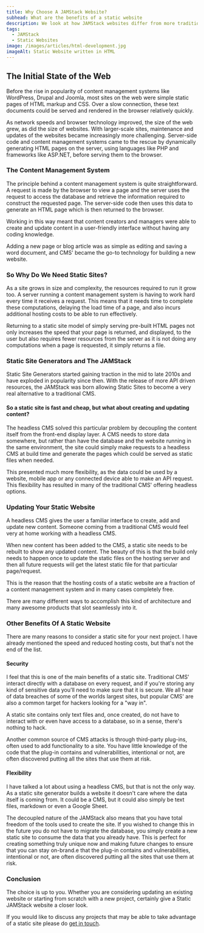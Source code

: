 ```yaml
---
title: Why Choose A JAMStack Website?
subhead: What are the benefits of a static website
description: We look at how JAMStack websites differ from more traditional CMS based technologies like Drupal, Joomla and WordPress Websites
tags:
  - JAMStack
  - Static Websites
image: /images/articles/html-development.jpg
imageAlt: Static Website written in HTML
---
```


## The Initial State of the Web

Before the rise in popularity of content management systems like WordPress, Drupal and Joomla, most sites on the web were simple static pages of HTML markup and CSS. Over a slow connection, these text documents could be served and rendered in the browser relatively quickly.

As network speeds and browser technology improved, the size of the web grew, as did the size of websites. With larger-scale sites, maintenance and updates of the websites became increasingly more challenging. Server-side code and content management systems came to the rescue by dynamically generating HTML pages on the server, using languages like PHP and frameworks like ASP.NET, before serving them to the browser.

### The Content Management System

The principle behind a content management system is quite straightforward. A request is made by the browser to view a page and the server uses the request to access the database and retrieve the information required to construct the requested page. The server-side code then uses this data to generate an HTML page which is then returned to the browser.

Working in this way meant that content creators and managers were able to create and update content in a user-friendly interface without having any coding knowledge.

Adding a new page or blog article was as simple as editing and saving a word document, and CMS' became the go-to technology for building a new website.

### So Why Do We Need Static Sites?

As a site grows in size and complexity, the resources required to run it grow too. A server running a content management system is having to work hard every time it receives a request. This means that it needs time to complete these computations, delaying the load time of a page, and also incurs additional hosting costs to be able to run effectively.

Returning to a static site model of simply serving pre-built HTML pages not only increases the speed that your page is returned, and displayed, to the user but also requires fewer resources from the server as it is not doing any computations when a page is requested, it simply returns a file.

### Static Site Generators and The JAMStack

Static Site Generators started gaining traction in the mid to late 2010s and have exploded in popularity since then. With the release of more API driven resources, the JAMStack was born allowing Static Sites to become a very real alternative to a traditional CMS.

#### So a static site is fast and cheap, but what about creating and updating content?

The headless CMS solved this particular problem by decoupling the content itself from the front-end display layer. A CMS needs to store data somewhere, but rather than have the database and the website running in the same environment, the site could simply make requests to a headless CMS at build time and generate the pages which could be served as static files when needed.

This presented much more flexibility, as the data could be used by a website, mobile app or any connected device able to make an API request. This flexibility has resulted in many of the traditional CMS' offering headless options.

### Updating Your Static Website

A headless CMS gives the user a familiar interface to create, add and update new content. Someone coming from a traditional CMS would feel very at home working with a headless CMS.

When new content has been added to the CMS, a static site needs to be rebuilt to show any updated content. The beauty of this is that the build only needs to happen once to update the static files on the hosting server and then all future requests will get the latest static file for that particular page/request.

This is the reason that the hosting costs of a static website are a fraction of a content management system and in many cases completely free.

There are many different ways to accomplish this kind of architecture and many awesome products that slot seamlessly into it.

### Other Benefits Of A Static Website

There are many reasons to consider a static site for your next project. I have already mentioned the speed and reduced hosting costs, but that's not the end of the list.

#### Security

I feel that this is one of the main benefits of a static site. Traditional CMS' interact directly with a database on every request, and if you're storing any kind of sensitive data you'll need to make sure that it is secure. We all hear of data breaches of some of the worlds largest sites, but popular CMS' are also a common target for hackers looking for a "way in".

A static site contains only text files and, once created, do not have to interact with or even have access to a database, so in a sense, there's nothing to hack.

Another common source of CMS attacks is through third-party plug-ins, often used to add functionality to a site. You have little knowledge of the code that the plug-in contains and vulnerabilities, intentional or not, are often discovered putting all the sites that use them at risk.

#### Flexibility

I have talked a lot about using a headless CMS, but that is not the only way. As a static site generator builds a website it doesn't care where the data itself is coming from. It could be a CMS, but it could also simply be text files, markdown or even a Google Sheet.

The decoupled nature of the JAMStack also means that you have total freedom of the tools used to create the site. If you wished to change this in the future you do not have to migrate the database, you simply create a new static site to consume the data that you already have. This is perfect for creating something truly unique now and making future changes to ensure that you can stay on-brand.e that the plug-in contains and vulnerabilities, intentional or not, are often discovered putting all the sites that use them at risk.

### Conclusion

The choice is up to you. Whether you are considering updating an existing website or starting from scratch with a new project, certainly give a Static JAMStack website a closer look.

If you would like to discuss any projects that may be able to take advantage of a static site please do [get in touch](/contact).
